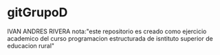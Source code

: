 # gitGrupoD
IVAN ANDRES RIVERA
nota:"este repositorio es creado como ejercicio academico del curso programacion estructurada de isntituto superior de educacion rural"
